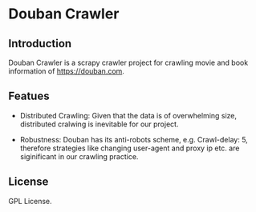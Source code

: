 # Douban Crawler

## Introduction

   Douban Crawler is a scrapy crawler project for crawling movie and book information of https://douban.com.

## Featues

   * Distributed Crawling: Given that the data is of overwhelming size, distributed cralwing is inevitable for our project.

   * Robustness: Douban has its anti-robots scheme, e.g. Crawl-delay: 5, therefore strategies like changing user-agent and proxy ip etc. are siginificant in our crawling practice.

## License

   GPL License.
